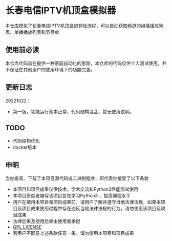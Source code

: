 # 长春电信IPTV机顶盒模拟器

本仓库模拟了长春电信IPTV机顶盒的登陆流程，可以自动获取频道的组播播放列表、单播播放列表和节目单

## 使用前必读

本仓库代码旨在提供一种家庭自动化的思路，本仓库的代码仅供个人测试使用，并不保证在其他用户的使用环境下的功能完善。

## 更新日志

20221022：

- 第一版，功能运行基本正常，代码结构混乱，暂无使用说明。

## TODO

- 代码结构优化
- docker版本

## 申明

当你查阅、下载了本项目源代码或二进制程序，即代表你接受了以下条款

- 本项目和项目成果仅供技术，学术交流和Python3性能测试使用
- 本项目贡献者编写该项目旨在学习Python3 ，提高编程水平
- 用户在使用本项目和项目成果前，请用户了解并遵守当地法律法规，如果本项目及项目成果使用过程中存在违反当地法律法规的行为，请勿使用该项目及项目成果
- 法律后果及使用后果由使用者承担
- [GPL LICENSE](https://github.com/vergilgao/Telecom-IPTV-Mock/blob/master/LICENSE)
- 若用户不同意上述条款任意一条，请勿使用本项目和项目成果
